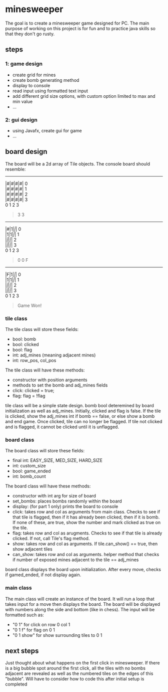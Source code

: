 # minesweeper
The goal is to create a minesweeper game designed for PC. The main purpose of working on this project is for fun and to practice java skills so that they don't go rusty.  
## steps
### 1: game design
- create grid for mines
- create bomb generating method
- display to console
- read input using formatted text input
- add different grid size options, with custom option limited to max and min value
- ...
### 2: gui design
- using Javafx, create gui for game
- ...
  
  
## board design
The board will be a 2d array of Tile objects. The console board should resemble:  
 _ _ _ _  
|#|#|#|#| 0  
|#|#|#|#| 1  
|#|#|#|#| 2  
|#|#|#|#| 3  
 0 1 2 3  
 > 3 3  
   
 _ _ _ _  
|#|1|_|_| 0  
|1|1|_|_| 1  
|_|_|_|_| 2  
|_|_|_|_| 3  
 0 1 2 3  
 > 0 0 F  
   
 _ _ _ _  
|F|1|_|_| 0  
|1|1|_|_| 1  
|_|_|_|_| 2  
|_|_|_|_| 3  
 0 1 2 3  
 >Game Won!  
  
### tile class
The tile class will store these fields:
- bool: bomb
- bool: clicked
- bool: flag
- int: adj_mines (meaning adjacent mines)
- int: row_pos, col_pos
  
The tile class will have these methods:
- constructor with position arguments
- methods to set the bomb and adj_mines fields
- click: clicked = true;
- flag: flag = !flag
  
tile class will be a simple state design. bomb bool deteremined by board initialization as well as adj_mines. Initially, clicked and flag is false. If the tile is clicked, show the adj_mines int if bomb == false, or else show a bomb and end game. Once clicked, tile can no longer be flagged. If tile not clicked and is flagged, it cannot be clicked until it is unflagged.

### board class
The board class will store these fields:
- final int: EASY_SIZE, MED_SIZE, HARD_SIZE
- int: custom_size
- bool: game_ended
- int: bomb_count
  
The board class will have these methods:
- constructor with int arg for size of board
- set_bombs: places bombs randomly within the board
- display: (for part 1 only) prints the board to console
- click: takes row and col as arguments from main class. Checks to see if that tile is flagged, then if it has already been clicked, then if it is bomb. If none of these, are true, show the number and mark clicked as true on the tile.
- flag: takes row and col as arugments. Checks to see if that tile is already clicked. If not, call Tile's flag method.
- show: takes row and col as arguments. If tile.can_show() == true, then show adjacent tiles
- can_show: takes row and col as arguments. helper method that checks if number of exposed mines adjacent to the tile == adj_mines
  
board class displays the board upon initialization. After every move, checks if gamed_ended, if not display again.
  
### main class
The main class will create an instance of the board. It will run a loop that takes input for a move then displays the board. The board will be displayed with numbers along the side and bottom (like in chess). The input will be formatted such as:  
- "0 1" for click on row 0 col 1
- "0 1 f" for flag on 0 1
- "0 1 show" for show surrounding tiles to 0 1
  
  
## next steps
Just thought about what happens on the first click in minesweeper. If there is a big bubble spot around the first click, all the tiles with no bombs adjacent are revealed as well as the numbered tiles on the edges of this "bubble". Will have to consider how to code this after initial setup is completed
